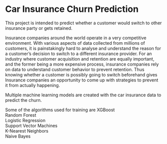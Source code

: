 # Car Insurance Churn Prediction
This project is intended to predict whether a customer would switch to other insurance party or gets retained. 

Insurance companies around the world operate in a very competitive environment. With various aspects of data collected from millions of customers, it is painstakingly hard to analyse and understand the reason for a customer’s decision to switch to a different insurance provider. For an industry where customer acquisition and retention are equally important, and the former being a more expensive process, insurance companies rely on data to understand customer behavior to prevent retention. Thus knowing whether a customer is possibly going to switch beforehand gives Insurance companies an opportunity to come up with strategies to prevent it from actually happening.

Multiple machine learning models are created with the car insurance data to predict the churn.

Some of the algorithms used for training are 
XGBoost                   
Random Forest             
Logistic Regression        
Support Vector Machines    
K-Nearest Neighbors        
Naive Bayes        
